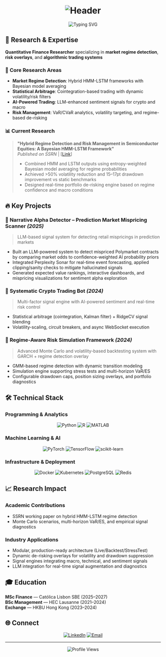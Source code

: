 # <div align="center">![Header](https://raw.githubusercontent.com/lucaskemper/lucaskemper/main/assets/header.gif)</div>

<div align="center">
  <img src="https://readme-typing-svg.herokuapp.com?font=Fira+Code&duration=3000&pause=1000&color=FF3366&center=true&vCenter=true&width=500&lines=Quantitative+Finance+Researcher;HMM-LSTM+Regime+Detection;Statistical+Arbitrage+Systems;AI-Powered+Trading+Solutions" alt="Typing SVG" />
</div>

## 🔬 Research & Expertise

**Quantitative Finance Researcher** specializing in **market regime detection**, **risk overlays**, and **algorithmic trading systems**

### 🎯 **Core Research Areas**
- **Market Regime Detection**: Hybrid HMM-LSTM frameworks with Bayesian model averaging
- **Statistical Arbitrage**: Cointegration-based trading with dynamic volatility/risk filters
- **AI-Powered Trading**: LLM-enhanced sentiment signals for crypto and macro
- **Risk Management**: VaR/CVaR analytics, volatility targeting, and regime-based de-risking

### 📊 **Current Research**
> **"Hybrid Regime Detection and Risk Management in Semiconductor Equities: A Bayesian HMM-LSTM Framework"**  
> *Published on SSRN* | [[Link](https://papers.ssrn.com/sol3/papers.cfm?abstract_id=5366835)]  
>  
> - Combined HMM and LSTM outputs using entropy-weighted Bayesian model averaging for regime probabilities
> - Achieved >50% volatility reduction and 15–17pt drawdown improvement vs static benchmarks
> - Designed real-time portfolio de-risking engine based on regime confidence and macro conditions

## 🔥 Key Projects

### 🔮 **Narrative Alpha Detector – Prediction Market Mispricing Scanner** *(2025)*
> LLM-based signal system for detecting retail mispricings in prediction markets

- Built an LLM-powered system to detect mispriced Polymarket contracts by comparing market odds to confidence-weighted AI probability priors
- Integrated Perplexity Sonar for real-time event forecasting, applied clipping/sanity checks to mitigate hallucinated signals
- Generated expected value rankings, interactive dashboards, and mispricing visualizations for sentiment alpha exploration

### 🚀 **Systematic Crypto Trading Bot** *(2024)*
> Multi-factor signal engine with AI-powered sentiment and real-time risk control

- Statistical arbitrage (cointegration, Kalman filter) + RidgeCV signal blending
- Volatility-scaling, circuit breakers, and async WebSocket execution

### 🏦 **Regime-Aware Risk Simulation Framework** *(2024)*
> Advanced Monte Carlo and volatility-based backtesting system with GARCH + regime detection overlay

- GMM-based regime detection with dynamic transition modeling
- Simulation engine supporting stress tests and multi-horizon VaR/ES
- Configurable drawdown caps, position sizing overlays, and portfolio diagnostics
  
## 🛠️ Technical Stack

### Programming & Analytics
<div align="center">
  
  ![Python](https://img.shields.io/badge/Python-3776AB?style=for-the-badge&logo=python&logoColor=white)
  ![R](https://img.shields.io/badge/R-276DC3?style=for-the-badge&logo=r&logoColor=white)
  ![MATLAB](https://img.shields.io/badge/MATLAB-0076A8?style=for-the-badge&logo=mathworks&logoColor=white)

</div>

### Machine Learning & AI
<div align="center">
  
  ![PyTorch](https://img.shields.io/badge/PyTorch-EE4C2C?style=for-the-badge&logo=pytorch&logoColor=white)
  ![TensorFlow](https://img.shields.io/badge/TensorFlow-FF6F00?style=for-the-badge&logo=tensorflow&logoColor=white)
  ![scikit-learn](https://img.shields.io/badge/scikit--learn-F7931E?style=for-the-badge&logo=scikit-learn&logoColor=white)

</div>

### Infrastructure & Deployment
<div align="center">
  
  ![Docker](https://img.shields.io/badge/Docker-2496ED?style=for-the-badge&logo=docker&logoColor=white)
  ![Kubernetes](https://img.shields.io/badge/Kubernetes-326CE5?style=for-the-badge&logo=kubernetes&logoColor=white)
  ![PostgreSQL](https://img.shields.io/badge/PostgreSQL-336791?style=for-the-badge&logo=postgresql&logoColor=white)
  ![Redis](https://img.shields.io/badge/Redis-DC382D?style=for-the-badge&logo=redis&logoColor=white)

</div>

## 📈 Research Impact

### Academic Contributions
- SSRN working paper on hybrid HMM-LSTM regime detection
- Monte Carlo scenarios, multi-horizon VaR/ES, and empirical signal diagnostics

### Industry Applications
- Modular, production-ready architecture (Live/Backtest/StressTest)
- Dynamic de-risking overlays for volatility and drawdown suppression
- Signal engines integrating macro, technical, and sentiment signals
- LLM integration for real-time signal augmentation and diagnostics

## 🎓 Education

**MSc Finance** — Católica Lisbon SBE (2025–2027)  
**BSc Management** — HEC Lausanne (2021–2024)  
**Exchange** — HKBU Hong Kong (2023–2024)

## 🌐 Connect
<div align="center">

[![LinkedIn](https://img.shields.io/badge/LinkedIn-0077B5?style=for-the-badge&logo=linkedin&logoColor=white)](https://www.linkedin.com/in/lucaskemper/) 
[![Email](https://img.shields.io/badge/Email-D14836?style=for-the-badge&logo=gmail&logoColor=white)](mailto:lucas.kemper01@gmail.com)

</div>

---

<div align="center">
  
![Profile Views](https://komarev.com/ghpvc/?username=lucaskemper&color=blueviolet&style=for-the-badge)

</div>
